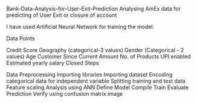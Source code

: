 Bank-Data-Analysis-for-User-Exit-Prediction
Analysing AmEx data for predicting of User Exit or closure of account

I have used Artificial Neural Network for training the model.

Data Points

Credit Score
Geography (categorical-3 values)
Gender (Categorical - 2 values)
Age
Customer Since
Current Amount
No. of Products
UPI enabled
Estimated yearly salary
Closed
Steps

Data Preprocessing
Importing libraries
Importing dataset
Encoding categorical data for independent variable
Splitting training and test data
Feature scaling
Analysis using ANN
Define Model
Compile
Train
Evaluate
Prediction
Verify using confusion matrix
image
